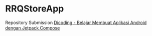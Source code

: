 # RRQStoreApp
Repository Submission [Dicoding - Belajar Membuat Aplikasi Android dengan Jetpack Compose](https://www.dicoding.com/academies/445)
